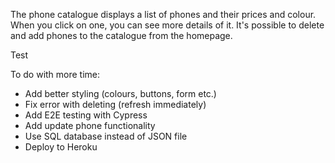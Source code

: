 The phone catalogue displays a list of phones and their prices and colour. When you click on one, you can see more details of it. It's possible to delete and add phones to the catalogue from the homepage.

Test

To do with more time:
- Add better styling (colours, buttons, form etc.)
- Fix error with deleting (refresh immediately)
- Add E2E testing with Cypress
- Add update phone functionality
- Use SQL database instead of JSON file
- Deploy to Heroku
